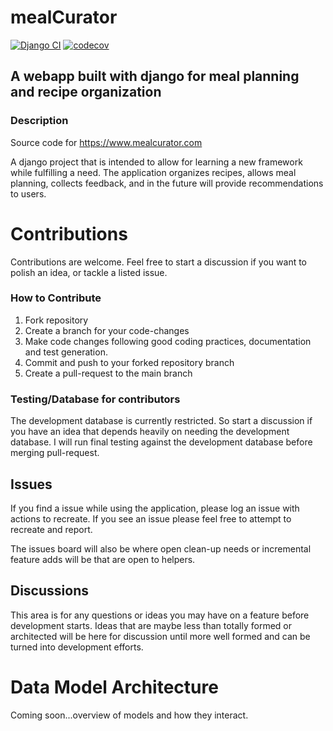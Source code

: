 # mealCurator
[![Django CI](https://github.com/jtweeder/mealcurator/actions/workflows/django.yml/badge.svg)](https://github.com/jtweeder/mealcurator/actions/workflows/django.yml)
[![codecov](https://codecov.io/gh/jtweeder/mealcurator/branch/main/graph/badge.svg?token=35FD4Y6787)](https://codecov.io/gh/jtweeder/mealcurator)
## A webapp built with django for meal planning and recipe organization
### Description
Source code for https://www.mealcurator.com

A django project that is intended to allow for learning a new framework while fulfilling a need.  The application organizes recipes, allows meal planning, collects feedback, and in the future will provide recommendations to users.

# Contributions
Contributions are welcome.  Feel free to start a discussion if you want to polish an idea, or tackle a listed issue.

### How to Contribute
1. Fork repository
2. Create a branch for your code-changes
4. Make code changes following good coding practices, documentation and test generation.
3. Commit and push to your forked repository branch
4. Create a pull-request to the main branch

### Testing/Database for contributors
The development database is currently restricted.  So start a discussion if you have an idea that depends heavily on needing the development database.  I will run final testing against the development database before merging pull-request.

## Issues
If you find a issue while using the application, please log an issue with actions to recreate.  If you see an issue please feel free to attempt to recreate and report.  

The issues board will also be where open clean-up needs or incremental feature adds will be that are open to helpers.

## Discussions
This area is for any questions or ideas you may have on a feature before development starts.  Ideas that are maybe less than totally formed or architected will be here for discussion until more well formed and can be turned into development efforts.


# Data Model Architecture
Coming soon...overview of models and how they interact.